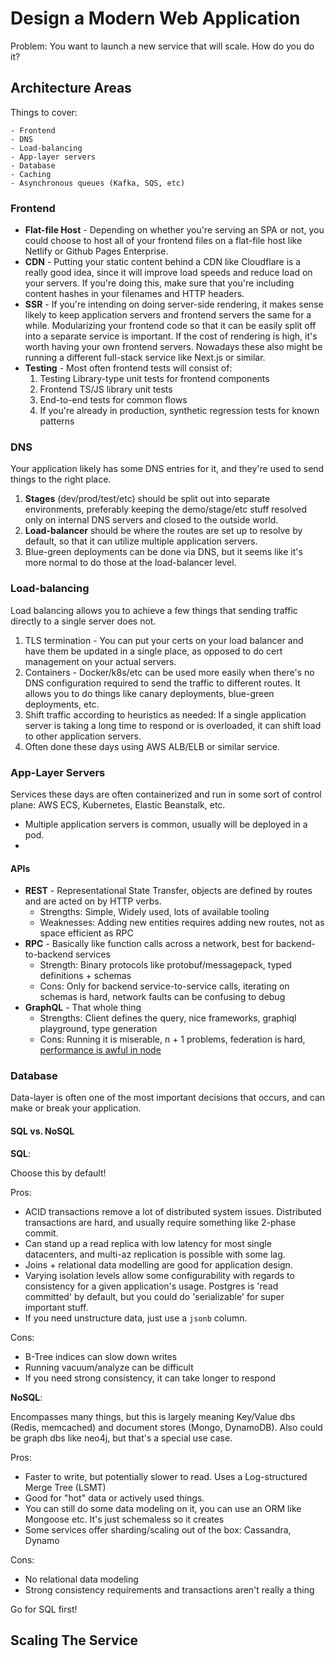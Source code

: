 # Design a Modern Web Application

Problem: You want to launch a new service that will scale. How do you do it?

## Architecture Areas

Things to cover:

    - Frontend
    - DNS
    - Load-balancing
    - App-layer servers
    - Database
    - Caching
    - Asynchronous queues (Kafka, SQS, etc)

### Frontend

- **Flat-file Host** - Depending on whether you're serving an SPA or not, you could choose to host all of your frontend files on a flat-file host like Netlify or Github Pages Enterprise.
- **CDN** - Putting your static content behind a CDN like Cloudflare is a really good idea, since it will improve load speeds and reduce load on your servers. If you're doing this, make sure that you're including content hashes in your filenames and HTTP headers.
- **SSR** - If you're intending on doing server-side rendering, it makes sense likely to keep application servers and frontend servers the same for a while. Modularizing your frontend code so that it can be easily split off into a separate service is important. If the cost of rendering is high, it's worth having your own frontend servers. Nowadays these also might be running a different full-stack service like Next.js or similar.
- **Testing** - Most often frontend tests will consist of:
    1. Testing Library-type unit tests for frontend components
    2. Frontend TS/JS library unit tests
    3. End-to-end tests for common flows
    4. If you're already in production, synthetic regression tests for known patterns

### DNS

Your application likely has some DNS entries for it, and they're used to send things to the right place.

1. **Stages** (dev/prod/test/etc) should be split out into separate environments, preferably keeping the demo/stage/etc stuff resolved only on internal DNS servers and closed to the outside world.
2. **Load-balancer** should be where the routes are set up to resolve by default, so that it can utilize multiple application servers.
3. Blue-green deployments can be done via DNS, but it seems like it's more normal to do those at the load-balancer level.

### Load-balancing

Load balancing allows you to achieve a few things that sending traffic directly to a single server does not.

1. TLS termination - You can put your certs on your load balancer and have them be updated in a single place, as opposed to do cert management on your actual servers.
2. Containers - Docker/k8s/etc can be used more easily when there's no DNS configuration required to send the traffic to different routes. It allows you to do things like canary deployments, blue-green deployments, etc.
3. Shift traffic according to heuristics as needed: If a single application server is taking a long time to respond or is overloaded, it can shift load to other application servers.
4. Often done these days using AWS ALB/ELB or similar service.

### App-Layer Servers

Services these days are often containerized and run in some sort of control plane: AWS ECS, Kubernetes, Elastic Beanstalk, etc.

- Multiple application servers is common, usually will be deployed in a pod.
- 

#### APIs

- **REST** - Representational State Transfer, objects are defined by routes and are acted on by HTTP verbs.
    - Strengths: Simple, Widely used, lots of available tooling
    - Weaknesses: Adding new entities requires adding new routes, not as space efficient as RPC
- **RPC** - Basically like function calls across a network, best for backend-to-backend services
    - Strength: Binary protocols like protobuf/messagepack, typed definitions + schemas
    - Cons: Only for backend service-to-service calls, iterating on schemas is hard, network faults can be confusing to debug
- **GraphQL** - That whole thing
    - Strengths: Client defines the query, nice frameworks, graphiql playground, type generation
    - Cons: Running it is miserable, n + 1 problems, federation is hard, [performance is awful in node](https://www.softwareatscale.dev/p/the-hidden-performance-cost-of-nodejs)

### Database

Data-layer is often one of the most important decisions that occurs, and can make or break your application.

#### SQL vs. NoSQL

**SQL**:

Choose this by default!

Pros:

- ACID transactions remove a lot of distributed system issues. Distributed transactions are hard, and usually require something like 2-phase commit.
- Can stand up a read replica with low latency for most single datacenters, and multi-az replication is possible with some lag.
- Joins + relational data modelling are good for application design.
- Varying isolation levels allow some configurability with regards to consistency for a given application's usage. Postgres is 'read committed' by default, but you could do 'serializable' for super important stuff.
- If you need unstructure data, just use a `jsonb` column.

Cons:

- B-Tree indices can slow down writes
- Running vacuum/analyze can be difficult
- If you need strong consistency, it can take longer to respond

**NoSQL**:

Encompasses many things, but this is largely meaning Key/Value dbs (Redis, memcached) and document stores (Mongo, DynamoDB). Also could be graph dbs like neo4j, but that's a special use case.

Pros:

- Faster to write, but potentially slower to read. Uses a Log-structured Merge Tree (LSMT)
- Good for "hot" data or actively used things.
- You can still do some data modeling on it, you can use an ORM like Mongoose etc. It's just schemaless so it creates 
- Some services offer sharding/scaling out of the box: Cassandra, Dynamo

Cons:

- No relational data modeling
- Strong consistency requirements and transactions aren't really a thing

Go for SQL first!

## Scaling The Service



